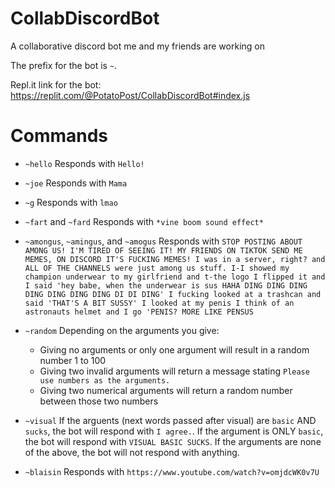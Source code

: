 # CollabDiscordBot
A collaborative discord bot me and my friends are working on

The prefix for the bot is `~`.

Repl.it link for the bot: https://replit.com/@PotatoPost/CollabDiscordBot#index.js
# Commands
- `~hello`
Responds with `Hello!`


- `~joe`
Responds with `Mama`


- `~g`
Responds with `lmao`


- `~fart` and `~fard`
Responds with `*vine boom sound effect*`


- `~amongus`, `~amingus`, and `~amogus`
Responds with `STOP POSTING ABOUT AMONG US! I'M TIRED OF SEEING IT! MY FRIENDS ON TIKTOK SEND ME MEMES, ON DISCORD IT'S FUCKING MEMES! I was in a server, right? and ALL OF THE CHANNELS were just among us stuff. I-I showed my champion underwear to my girlfriend and t-the logo I flipped it and I said 'hey babe, when the underwear is sus HAHA DING DING DING DING DING DING DING DI DI DING' I fucking looked at a trashcan and said 'THAT'S A BIT SUSSY' I looked at my penis I think of an astronauts helmet and I go 'PENIS? MORE LIKE PENSUS`


- `~random`
Depending on the arguments you give:
  - Giving no arguments or only one argument will result in a random number 1 to 100
  - Giving two invalid arguments will return a message stating `Please use numbers as the arguments.`
  - Giving two numerical arguments will return a random number between those two numbers


- `~visual`
If the arguents (next words passed after visual) are `basic` AND `sucks`, the bot will respond with `I agree.`. If the argument is ONLY `basic`, the bot will respond with `VISUAL BASIC SUCKS`. If the arguments are none of the above, the bot will not respond with anything.

- `~blaisin`
Responds with `https://www.youtube.com/watch?v=omjdcWK0v7U`